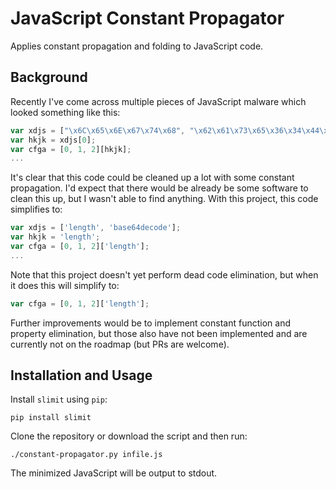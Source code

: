 JavaScript Constant Propagator
==============================

Applies constant propagation and folding to JavaScript code.

Background
----------

Recently I've come across multiple pieces of JavaScript malware which looked something like this:

```javascript
var xdjs = ["\x6C\x65\x6E\x67\x74\x68", "\x62\x61\x73\x65\x36\x34\x44\x65\x63\x6F\x64\x65"];
var hkjk = xdjs[0];
var cfga = [0, 1, 2][hkjk];
...
```

It's clear that this code could be cleaned up a lot with some constant propagation. I'd expect that there would be already be some software to clean this up, but I wasn't able to find anything. With this project, this code simplifies to:

```javascript
var xdjs = ['length', 'base64decode'];
var hkjk = 'length';
var cfga = [0, 1, 2]['length'];
...
```

Note that this project doesn't yet perform dead code elimination, but when it does this will simplify to:

```javascript
var cfga = [0, 1, 2]['length'];
```

Further improvements would be to implement constant function and property elimination, but those also have not been implemented and are currently not on the roadmap (but PRs are welcome).

Installation and Usage
----------------------

Install `slimit` using `pip`:

```
pip install slimit
```

Clone the repository or download the script and then run:

```
./constant-propagator.py infile.js
```

The minimized JavaScript will be output to stdout.
